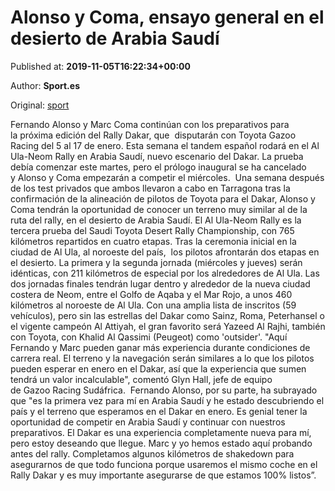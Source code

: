 
# Alonso y Coma, ensayo general en el desierto de Arabia Saudí

Published at: **2019-11-05T16:22:34+00:00**

Author: **Sport.es**

Original: [sport](https://www.sport.es/es/noticias/motor/dakar/alonso-coma-ensayo-general-desierto-arabia-saudi-rally-al-ula-neom-dakar-7715555)

Fernando Alonso y Marc Coma continúan con los preparativos para la próxima edición del Rally Dakar, que  disputarán con Toyota Gazoo Racing del 5 al 17 de enero. Esta semana el tandem español rodará en el Al Ula-Neom Rally en Arabia Saudí, nuevo escenario del Dakar. La prueba debía comenzar este martes, pero el prólogo inaugural se ha cancelado y Alonso y Coma empezarán a competir el miércoles. 
Una semana después de los test privados que ambos llevaron a cabo en Tarragona tras la confirmación de la alineación de pilotos de Toyota para el Dakar, Alonso y Coma tendrán la oportunidad de conocer un terreno muy similar al de la ruta del rally, en el desierto de Arabia Saudí. El Al Ula-Neom Rally es la tercera prueba del Saudi Toyota Desert Rally Championship, con 765 kilómetros repartidos en cuatro etapas.
Tras la ceremonia inicial en la ciudad de Al Ula, al noroeste del país,  los pilotos afrontarán dos etapas en el desierto. La primera y la segunda jornada (miércoles y jueves) serán idénticas, con 211 kilómetros de especial por los alrededores de Al Ula. Las dos jornadas finales tendrán lugar dentro y alrededor de la nueva ciudad costera de Neom, entre el Golfo de Aqaba y el Mar Rojo, a unos 460 kilómetros al noroeste de Al Ula.
Con una amplia lista de inscritos (59 vehículos), pero sin las estrellas del Dakar como Sainz, Roma, Peterhansel o el vigente campeón Al Attiyah, el gran favorito será Yazeed Al Rajhi, también con Toyota, con Khalid Al Qassimi (Peugeot) como 'outsider'.
"Aquí Fernando y Marc pueden ganar más experiencia durante condiciones de carrera real. El terreno y la navegación serán similares a lo que los pilotos pueden esperar en enero en el Dakar, así que la experiencia que sumen tendrá un valor incalculable", comentó Glyn Hall, jefe de equipo de Gazoo Racing Sudáfrica. 
Fernando Alonso, por su parte, ha subrayado que "es la primera vez para mí en Arabia Saudí y he estado descubriendo el país y el terreno que esperamos en el Dakar en enero. Es genial tener la oportunidad de competir en Arabia Saudí y continuar con nuestros preparativos. El Dakar es una experiencia completamente nueva para mí, pero estoy deseando que llegue. Marc y yo hemos estado aquí probando antes del rally. Completamos algunos kilómetros de shakedown para asegurarnos de que todo funciona porque usaremos el mismo coche en el Rally Dakar y es muy importante asegurarse de que estamos 100% listos&rdquor;.
